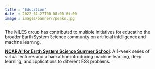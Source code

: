 ```yaml
---
title : "Education"
date  : 2022-04-27T00:00:00-06:00
image : images/banners/peaks.jpg
---
```


The MILES group has contributed to multiple initiatives for educating the broader Earth System Science community on artificial intelligence and machine learning.

**[NCAR AI for Earth System Science Summer School](https://www2.cisl.ucar.edu/events/summer-school/ai4ess/2020)**: A 1-week series of virtual lectures and a hackathon introducing machine learning, deep learning, and applications to different ESS problems.


